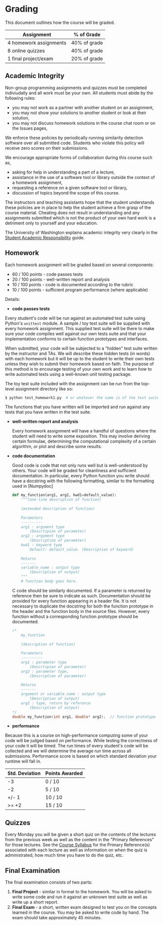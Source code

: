 # Grading

This document outlines how the course will be graded.

Assignment | % of Grade
-----------|-----------
4 homework assignments | 40% of grade
8 online quizzes       | 40% of grade
1 final project/exam   | 20% of grade

## Academic Integrity

Non-group programming assignments and quizzes must be completed indiviudally and all work must be your own. All students must abide by the following rules:
* you may not work as a partner with another student on an assignment,
* you may not show your solutions to another student or look at their solution,
* you may not discuss homework solutions in the course chat room or on the Issues pages,

We enforce these policies by periodically running similarity detection software over all submitted code. Students who violate this policy will receive zero scores on their submissions.

We encourage appropriate forms of collaboration during this course such as,
* asking for help in understanding a part of a lecture,
* assistance in the use of a software tool or library outside the context of a homework assignment,
* requesting a reference on a given software tool or library,
* discussion of topics beyond the scope of this course.

The instructors and teaching assistants hope that the student understands these policies are in place to help the student achieve a firm grasp of the course material. Cheating does not result in understanding and any assignments submitted which is not the product of your own hard work is a detriment only to yourself and your education.

The University of Washington explains academic integrity very clearly in the [Student Academic Responsibility](https://depts.washington.edu/grading/pdf/AcademicResponsibility.pdf) guide.

## Homework

Each homework assignment will be graded based on several components:
* 60 / 100 points - code passes tests
* 20 / 100 points - well-written report and analysis
* 10 / 100 points - code is documented according to the rubric
* 10 / 100 points - sufficient program performance (where applicable)

Details:
* **code passes tests**

Every student's code will be run against an automated test suite using Python's `unittest` module. A sample / toy test suite will be supplied with every homework assignment. This supplied test suite will be there to make sure your code compiles well against our own tests suite and that your implementation conforms to certain function prototypes and interfaces.
  
When submitted, your code will be subjected to a "hidden" test suite written by the instructor and TAs. We will describe these hidden tests (in words) with each homework but it will be up to the student to write their own tests unless they wish to submit their homework based on faith. The purpose of this method is to encourage testing of your own work and to learn how to write automated tests using a well-known unit testing package.
  
The toy test suite included with the assignment can be run from the top-level assignment directory like so:

```bash
$ python test_homework1.py  # or whatever the name is of the test suite
```

The functions that you have written will be imported and run against any tests that you have written in the test suite.
  
* **well-written report and analysis**
 
  Every homework assignment will have a handful of questions where the student will need to write some exposition. This may involve deriving certain formulae, determining the computational complexity of a certain algorithm, or plot and describe some results.

* **code documentation**
 
  Good code is code that not only runs well but is well-understood by others. Your code will be graded for cleanliness and sufficient documentation. In particular, every Python function you write should have a docstring with the following formatting, similar to the formatting used in [Numpydoc]

  ```python
  def my_function(arg1, arg2, kwd1=default_value):
      """(one-line description of function)
      
      (extended description of function)
      
      Parameters
      ----------
      arg1 : argument type
          (Descrtipion of parameter)
      arg2 : argument type
          (Description of parameter)
      kwd1 : keyword type
          Default: default_value. (Description of keyword)
          
      Returns
      -------
      variable_name : output type
          (Description of output)
      """
      # function body goes here.
  ```
  
  C code should be similarly documented. If a parameter is returned by reference then be sure to indicate as such. Documentation should be provided for every function appearing in a header file. It is not necessary to duplicate the docstring for both the function prototype in the header and the function body in the source files. However, every function without a corresponding function prototype should be documented.
  
  ```c
  /*
      my_function
      
      (description of function)
      
      Parameters
      ----------
      arg1 : parameter type
          (Descrtipion of parameter)
      arg2 : parameter type,
          (Description of parameter)
          
      Returns
      -------
      argument or variable_name : output type
          (Description of output)
      arg2 : type, return by reference
          (Description of output)
  */
  double my_function(int arg1, double* arg2);  // function prototype
  ```

* **performance**
  
Because this is a course on high-performance computing some of your code will be judged based on performance. While testing the correctness of your code it will be timed. The run times of every student's code will be collected and we will determine the average run time across all submissions. Performance score is based on which standard deviation your runtime will fall in.

  Std. Deviation | Points Awarded
  ---------------|---------------
  -3    | 0 / 10
  -2    | 5 / 10
  +/- 1 | 10 / 10
  >= +2 | 15 / 10
  

## Quizzes

Every Monday you will be given a short quiz on the contents of the lectures from the previous week as well as the content in the "Primary References" for those lectures. See the [Course Syllabus](https://github.com/uwhpsc-2016/syllabus/blob/master/Syllabus.md) for the Primary Reference(s) associated with each lecture as well as information on when the quiz is administrated, how much time you have to do the quiz, etc.

## Final Examination

The final examination consists of two parts:

1. **Final Project** - similar in format to the homework. You will be asked to write some code and run it against an unknown test suite as well as write up a short report.
2. **Final Exam** - a short, written exam designed to test you on the concepts learned in the course. You may be asked to write code by hand. The exam should take approximately 45 minutes.
